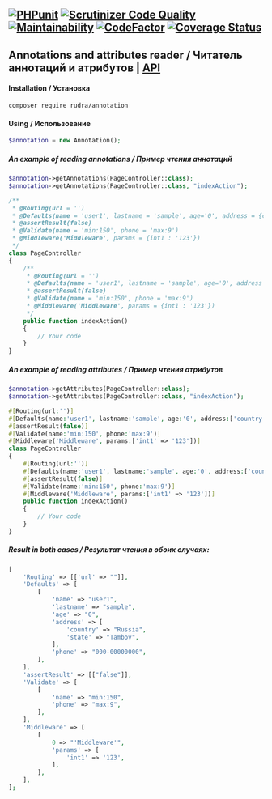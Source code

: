 [![PHPunit](https://github.com/Jagepard/Rudra-Annotation/actions/workflows/php.yml/badge.svg)](https://github.com/Jagepard/Rudra-Annotation/actions/workflows/php.yml)
[![Scrutinizer Code Quality](https://scrutinizer-ci.com/g/Jagepard/Rudra-Annotation/badges/quality-score.png?b=master)](https://scrutinizer-ci.com/g/Jagepard/Rudra-Annotation/?branch=master)
[![Maintainability](https://qlty.sh/badges/597f5043-9af1-4970-9eed-86f35c750a5d/maintainability.svg)](https://qlty.sh/gh/Jagepard/projects/Rudra-Annotation)
[![CodeFactor](https://www.codefactor.io/repository/github/jagepard/rudra-annotation/badge)](https://www.codefactor.io/repository/github/jagepard/rudra-annotation)
[![Coverage Status](https://coveralls.io/repos/github/Jagepard/Rudra-Annotation/badge.svg?branch=master)](https://coveralls.io/github/Jagepard/Rudra-Annotation?branch=master)
-----

## Annotations and attributes reader / Читатель аннотаций и атрибутов | [API](https://github.com/Jagepard/Rudra-Annotation/blob/master/docs.md "Documentation API")
#### Installation / Установка
```composer require rudra/annotation```
#### Using / Использование
```php
$annotation = new Annotation();
```
##### An example of reading annotations / Пример чтения аннотаций
```php
$annotation->getAnnotations(PageController::class);
$annotation->getAnnotations(PageController::class, "indexAction");
```
```php
/**
 * @Routing(url = '')
 * @Defaults(name = 'user1', lastname = 'sample', age='0', address = {country : 'Russia'; state : 'Tambov'}, phone = '000-00000000')
 * @assertResult(false)
 * @Validate(name = 'min:150', phone = 'max:9')
 * @Middleware('Middleware', params = {int1 : '123'})
 */
class PageController
{
    /**
     * @Routing(url = '')
     * @Defaults(name = 'user1', lastname = 'sample', age='0', address = {country : 'Russia'; state : 'Tambov'}, phone = '000-00000000')
     * @assertResult(false)
     * @Validate(name = 'min:150', phone = 'max:9')
     * @Middleware('Middleware', params = {int1 : '123'})
     */
    public function indexAction()
    {
        // Your code
    }        
}
```
##### An example of reading attributes / Пример чтения атрибутов
```php
$annotation->getAttributes(PageController::class);
$annotation->getAttributes(PageController::class, "indexAction");
```
```php
#[Routing(url:'')]
#[Defaults(name:'user1', lastname:'sample', age:'0', address:['country' => 'Russia', 'state' => 'Tambov'], phone:'000-00000000')]
#[assertResult(false)]
#[Validate(name:'min:150', phone:'max:9')]
#[Middleware('Middleware', params:['int1' => '123'])]
class PageController
{
    #[Routing(url:'')]
    #[Defaults(name:'user1', lastname:'sample', age:'0', address:['country' => 'Russia', 'state' => 'Tambov'], phone:'000-00000000')]
    #[assertResult(false)]
    #[Validate(name:'min:150', phone:'max:9')]
    #[Middleware('Middleware', params:['int1' => '123'])]
    public function indexAction()
    {
        // Your code
    }        
}
```
##### Result in both cases / Результат чтения в обоих случаях:
```php
[
    'Routing' => [['url' => ""]],
    'Defaults' => [
        [
            'name' => "user1",
            'lastname' => "sample",
            'age' => "0",
            'address' => [
                'country' => "Russia",
                'state' => "Tambov",
            ],
            'phone' => "000-00000000",
        ],
    ],
    'assertResult' => [["false"]],
    'Validate' => [
        [
            'name' => "min:150",
            'phone' => "max:9",
        ],
    ],
    'Middleware' => [
        [
            0 => "'Middleware'",
            'params' => [
                'int1' => '123',
            ],
        ],
    ],
];
```
